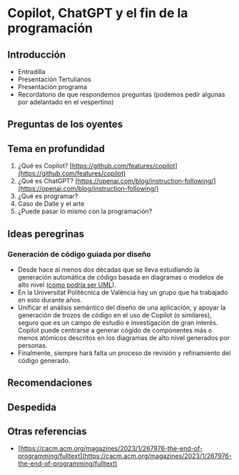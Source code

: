 # Copilot, ChatGPT y el fin de la programación

## Introducción

- Entradilla
- Presentación Tertulianos
- Presentación programa
- Recordatorio de que respondemos preguntas (podemos pedir algunas por adelantado en el vespertino)

## Preguntas de los oyentes

## Tema en profundidad

1. ¿Qué es Copilot? [https://github.com/features/copilot](https://github.com/features/copilot)
2. ¿Qué es ChatGPT? [https://openai.com/blog/instruction-following/](https://openai.com/blog/instruction-following/)
3. ¿Qué es programar?
4. Caso de Dalle y el arte
5. ¿Puede pasar lo mismo con la programación?

## Ideas peregrinas

### Generación de código guiada por diseño

- Desde hace al menos dos décadas que se lleva estudiando la generación automática de código basada en diagramas o modelos de alto nivel ([como podría ser UML](https://www.ajol.info/index.php/swj/article/view/183612)).
- En la Universitat Politècnica de València hay un grupo que ha trabajado en esto durante años.
- Unificar el análisis semántico del diseño de una aplicación, y apoyar la generación de trozos de código en el uso de Copilot (o similares), seguro que es un campo de estudio e investigación de gran interés. Copilot puede centrarse a generar cógido de  componentes más o menos atómicos descritos en los diagramas de alto nivel generados por personas.
- Finalmente, siempre hará falta un proceso de revisión y refinamiento del código generado.

## Recomendaciones

## Despedida

## Otras referencias

- [https://cacm.acm.org/magazines/2023/1/267976-the-end-of-programming/fulltext](https://cacm.acm.org/magazines/2023/1/267976-the-end-of-programming/fulltext)
